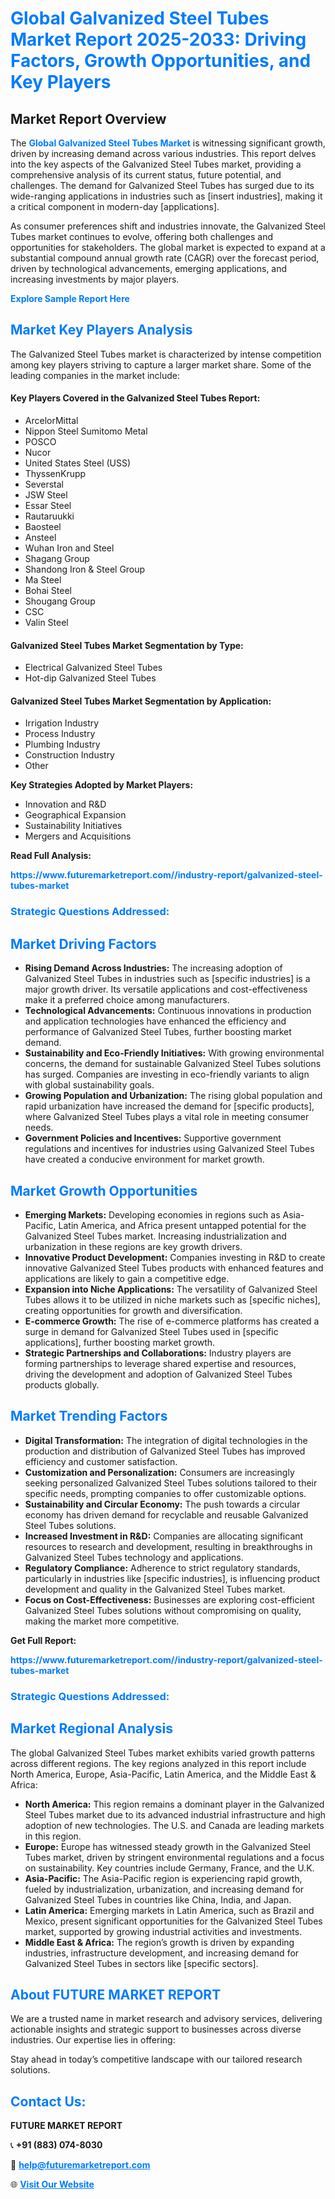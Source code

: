 <h1 style="color: #007BFF;">Global Galvanized Steel Tubes Market Report 2025-2033: Driving Factors, Growth Opportunities, and Key Players</h1>

<section id="overview">
<h2>Market Report Overview</h2>
<p>The <a href="https://www.futuremarketreport.com//industry-report/galvanized-steel-tubes-market" style="color: #007BFF; text-decoration: none;"><strong>Global Galvanized Steel Tubes Market</strong></a> is witnessing significant growth, driven by increasing demand across various industries. This report delves into the key aspects of the Galvanized Steel Tubes market, providing a comprehensive analysis of its current status, future potential, and challenges. The demand for Galvanized Steel Tubes has surged due to its wide-ranging applications in industries such as [insert industries], making it a critical component in modern-day [applications].</p>
<p>As consumer preferences shift and industries innovate, the Galvanized Steel Tubes market continues to evolve, offering both challenges and opportunities for stakeholders. The global market is expected to expand at a substantial compound annual growth rate (CAGR) over the forecast period, driven by technological advancements, emerging applications, and increasing investments by major players.</p>
</section>

<section id="overview">
<p><a href="https://www.futuremarketreport.com//request-sample/reportId=51628" style="color: #007BFF; text-decoration: none;"><strong>Explore Sample Report Here</strong></a></p>
</section>

<section id="key-players">
<h2 style="color: #007BFF;">Market Key Players Analysis</h2>
<p>The Galvanized Steel Tubes market is characterized by intense competition among key players striving to capture a larger market share. Some of the leading companies in the market include:</p>
<h4>Key Players Covered in the Galvanized Steel Tubes Report:</h4>
<ul><li>ArcelorMittal</li><li>Nippon Steel Sumitomo Metal</li><li>POSCO</li><li>Nucor</li><li>United States Steel (USS)</li><li>ThyssenKrupp</li><li>Severstal</li><li>JSW Steel</li><li>Essar Steel</li><li>Rautaruukki</li><li>Baosteel</li><li>Ansteel</li><li>Wuhan Iron and Steel</li><li>Shagang Group</li><li>Shandong Iron &amp; Steel Group</li><li>Ma Steel</li><li>Bohai Steel</li><li>Shougang Group</li><li>CSC</li><li>Valin Steel</li></ul>
<h4>Galvanized Steel Tubes Market Segmentation by Type:</h4>
<ul><li>Electrical Galvanized Steel Tubes</li><li>Hot-dip Galvanized Steel Tubes</li></ul>

<h4>Galvanized Steel Tubes Market Segmentation by Application:</h4>
<ul><li>Irrigation Industry</li><li>Process Industry</li><li>Plumbing Industry</li><li>Construction Industry</li><li>Other</li></ul>
<p><strong>Key Strategies Adopted by Market Players:</strong></p>
<ul>
<li>Innovation and R&D</li>
<li>Geographical Expansion</li>
<li>Sustainability Initiatives</li>
<li>Mergers and Acquisitions</li>
</ul>
</section>

<section>
<p><strong>Read Full Analysis: </strong></p><a href="https://www.futuremarketreport.com//industry-report/galvanized-steel-tubes-market" style="color: #007BFF; text-decoration: none;"><strong>https://www.futuremarketreport.com//industry-report/galvanized-steel-tubes-market</strong></a>
<h3 style="color: #007BFF;">Strategic Questions Addressed:</h3>
</section>

<section id="driving-factors">
<h2 style="color: #007BFF;">Market Driving Factors</h2>
<ul>
<li><strong>Rising Demand Across Industries:</strong> The increasing adoption of Galvanized Steel Tubes in industries such as [specific industries] is a major growth driver. Its versatile applications and cost-effectiveness make it a preferred choice among manufacturers.</li>
<li><strong>Technological Advancements:</strong> Continuous innovations in production and application technologies have enhanced the efficiency and performance of Galvanized Steel Tubes, further boosting market demand.</li>
<li><strong>Sustainability and Eco-Friendly Initiatives:</strong> With growing environmental concerns, the demand for sustainable Galvanized Steel Tubes solutions has surged. Companies are investing in eco-friendly variants to align with global sustainability goals.</li>
<li><strong>Growing Population and Urbanization:</strong> The rising global population and rapid urbanization have increased the demand for [specific products], where Galvanized Steel Tubes plays a vital role in meeting consumer needs.</li>
<li><strong>Government Policies and Incentives:</strong> Supportive government regulations and incentives for industries using Galvanized Steel Tubes have created a conducive environment for market growth.</li>
</ul>
</section>

<section id="growth-opportunities">
<h2 style="color: #007BFF;">Market Growth Opportunities</h2>
<ul>
<li><strong>Emerging Markets:</strong> Developing economies in regions such as Asia-Pacific, Latin America, and Africa present untapped potential for the Galvanized Steel Tubes market. Increasing industrialization and urbanization in these regions are key growth drivers.</li>
<li><strong>Innovative Product Development:</strong> Companies investing in R&D to create innovative Galvanized Steel Tubes products with enhanced features and applications are likely to gain a competitive edge.</li>
<li><strong>Expansion into Niche Applications:</strong> The versatility of Galvanized Steel Tubes allows it to be utilized in niche markets such as [specific niches], creating opportunities for growth and diversification.</li>
<li><strong>E-commerce Growth:</strong> The rise of e-commerce platforms has created a surge in demand for Galvanized Steel Tubes used in [specific applications], further boosting market growth.</li>
<li><strong>Strategic Partnerships and Collaborations:</strong> Industry players are forming partnerships to leverage shared expertise and resources, driving the development and adoption of Galvanized Steel Tubes products globally.</li>
</ul>
</section>

<section id="trending-factors">
<h2 style="color: #007BFF;">Market Trending Factors</h2>
<ul>
<li><strong>Digital Transformation:</strong> The integration of digital technologies in the production and distribution of Galvanized Steel Tubes has improved efficiency and customer satisfaction.</li>
<li><strong>Customization and Personalization:</strong> Consumers are increasingly seeking personalized Galvanized Steel Tubes solutions tailored to their specific needs, prompting companies to offer customizable options.</li>
<li><strong>Sustainability and Circular Economy:</strong> The push towards a circular economy has driven demand for recyclable and reusable Galvanized Steel Tubes solutions.</li>
<li><strong>Increased Investment in R&D:</strong> Companies are allocating significant resources to research and development, resulting in breakthroughs in Galvanized Steel Tubes technology and applications.</li>
<li><strong>Regulatory Compliance:</strong> Adherence to strict regulatory standards, particularly in industries like [specific industries], is influencing product development and quality in the Galvanized Steel Tubes market.</li>
<li><strong>Focus on Cost-Effectiveness:</strong> Businesses are exploring cost-efficient Galvanized Steel Tubes solutions without compromising on quality, making the market more competitive.</li>
</ul>
</section>

<section>
<p><strong>Get Full Report: </strong></p><a href="https://www.futuremarketreport.com//industry-report/galvanized-steel-tubes-market" style="color: #007BFF; text-decoration: none;"><strong>https://www.futuremarketreport.com//industry-report/galvanized-steel-tubes-market</strong></a>
<h3 style="color: #007BFF;">Strategic Questions Addressed:</h3>
</section>


<section id="regional-analysis">
<h2 style="color: #007BFF;">Market Regional Analysis</h2>
<p>The global Galvanized Steel Tubes market exhibits varied growth patterns across different regions. The key regions analyzed in this report include North America, Europe, Asia-Pacific, Latin America, and the Middle East & Africa:</p>
<ul>
<li><strong>North America:</strong> This region remains a dominant player in the Galvanized Steel Tubes market due to its advanced industrial infrastructure and high adoption of new technologies. The U.S. and Canada are leading markets in this region.</li>
<li><strong>Europe:</strong> Europe has witnessed steady growth in the Galvanized Steel Tubes market, driven by stringent environmental regulations and a focus on sustainability. Key countries include Germany, France, and the U.K.</li>
<li><strong>Asia-Pacific:</strong> The Asia-Pacific region is experiencing rapid growth, fueled by industrialization, urbanization, and increasing demand for Galvanized Steel Tubes in countries like China, India, and Japan.</li>
<li><strong>Latin America:</strong> Emerging markets in Latin America, such as Brazil and Mexico, present significant opportunities for the Galvanized Steel Tubes market, supported by growing industrial activities and investments.</li>
<li><strong>Middle East & Africa:</strong> The region’s growth is driven by expanding industries, infrastructure development, and increasing demand for Galvanized Steel Tubes in sectors like [specific sectors].</li>
</ul>
</section>

<footer>
<h2 style="color: #007BFF;">About FUTURE MARKET REPORT</h2>
<p>We are a trusted name in market research and advisory services, delivering actionable insights and strategic support to businesses across diverse industries. Our expertise lies in offering:</p>

<p>Stay ahead in today’s competitive landscape with our tailored research solutions.</p>

<h2 style="color: #007BFF;">Contact Us:</h2>
<p><strong>FUTURE MARKET REPORT</strong></p>
<p>📞 <strong>+91 (883) 074-8030</strong></p>
<p>📧 <strong><a href="mailto:help@futuremarketreport.com" style="color: #007BFF;">help@futuremarketreport.com</a></strong></p>
<p>🌐 <strong><a href="https://www.futuremarketreport.com/" style="color: #007BFF;">Visit Our Website</a></strong></p>
</footer>